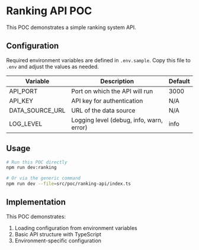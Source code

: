 # Ranking API POC

This POC demonstrates a simple ranking system API.

## Configuration

Required environment variables are defined in `.env.sample`. Copy this file to `.env` and adjust the values as needed.

| Variable | Description | Default |
|----------|-------------|---------|
| API_PORT | Port on which the API will run | 3000 |
| API_KEY | API key for authentication | N/A |
| DATA_SOURCE_URL | URL of the data source | N/A |
| LOG_LEVEL | Logging level (debug, info, warn, error) | info |

## Usage

```bash
# Run this POC directly
npm run dev:ranking

# Or via the generic command
npm run dev --file=src/poc/ranking-api/index.ts
```

## Implementation

This POC demonstrates:
1. Loading configuration from environment variables
2. Basic API structure with TypeScript
3. Environment-specific configuration
